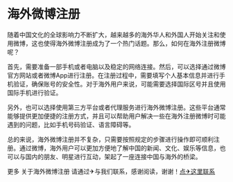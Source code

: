 # 海外微博注册

随着中国文化的全球影响力不断扩大，越来越多的海外华人和外国人开始关注和使用微博，这也使得海外微博注册成为了一个热门话题。那么，如何在海外注册微博呢？

首先，需要准备一部手机或者电脑以及稳定的网络连接。然后，可以选择通过微博官方网站或者微博App进行注册。在注册过程中，需要填写个人基本信息并进行手机验证，确保账号的安全性。对于海外用户来说，可能需要选择国际区号并且使用国际手机进行验证。

另外，也可以选择使用第三方平台或者代理服务进行海外微博注册。这些平台通常能够提供更加便捷的注册方式，并且可以帮助用户解决一些在海外注册微博时可能遇到的问题，比如手机号码验证、语言障碍等。

总的来说，海外微博注册并不复杂，只需要按照规定的步骤进行操作即可顺利注册。通过微博，海外用户可以更加方便地了解中国的新闻、文化、娱乐等信息，也可以与国内的朋友、明星进行互动，架起了一座连接中国与海外的桥梁。

更多 关于海外微博注册 请通过✈与我们联系，感谢阅读，谢谢！[点✈这里联系](https://1.k02.cc)